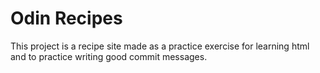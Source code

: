 # Odin Recipes

This project is a recipe site made as a practice exercise for learning html and to practice writing good commit messages. 
